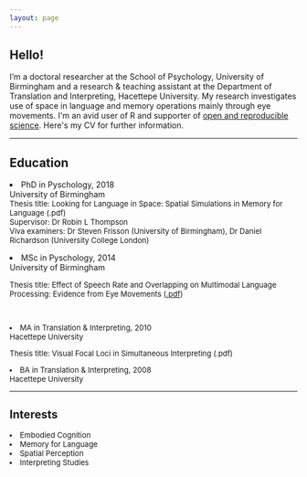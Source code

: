 ```yaml
---
layout: page
---
```

<p><h2>Hello!</h2>
<p>I’m a doctoral researcher at the School of Psychology, University of Birmingham and a research & teaching assistant at the Department of Translation and Interpreting, Hacettepe University. My research investigates use of space in language and memory operations mainly through eye movements. I'm an avid user of R and supporter of <a href="https://osf.io/m9yh3/" target="_blank">open and reproducible science</a>. Here's my CV for further information.</p>
<hr>
<p><h2>Education</h2>
<p><li>PhD in Pyschology, 2018</li>
University of Birmingham<br>
<font size="2.5">Thesis title: Looking for Language in Space: Spatial Simulations in Memory for Language (.pdf)<br>
Supervisor: Dr Robin L Thompson<br>
Viva examiners: Dr Steven Frisson (University of Birmingham), Dr Daniel Richardson (University College London)</font><br>
<p><li>MSc in Pyschology, 2014</li>
University of Birmingham<br>
<p><font size="2.5">Thesis title: Effect of Speech Rate and Overlapping on Multimodal Language Processing: Evidence from Eye Movements (<a href="alperkumcu.github.io/Effect of Speech Rate and Overlapping on Multimodal Language Processing.pdf" target="_blank">.pdf</a>)</p><br>
<p><li>MA in Translation & Interpreting, 2010</li>
Hacettepe University<br>
<p><font size="2.5">Thesis title: Visual Focal Loci in Simultaneous Interpreting (.pdf)</font><br></p>
<p><li>BA in Translation & Interpreting, 2008</li>
Hacettepe University</p>
<hr>
<p><h2>Interests</h2>
<li>Embodied Cognition</li>
<li>Memory for Language</li>
<li>Spatial Perception</li>
<li>Interpreting Studies</li></p>
